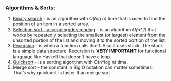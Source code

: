 ### Algorithms & Sorts: 

1. [Binary search](https://github.com/hakloi/python_portfolio/blob/main/practice/algorithms/binary_search.py) - 
 is an algorithm with _O(log n)_ time that is used to find the position of an item in a sorted array. 
2. [Selection sort - ascending/descending](https://github.com/hakloi/python_portfolio/blob/main/practice/algorithms/selection_sort.py) -
is an algorithm _O(n^2)_ that works by repeatedly selecting the smallest (or largest) element from the unsorted portion of the list and moving it to the sorted portion of the list.
3. [Recursion](https://github.com/hakloi/python_portfolio/blob/main/practice/algorithms/recursion.py) -  is when a function calls itself. Also it uses stack. The stack is a simple data structure. Recursion is __VERY IMPORTANT__ for functional language like Haskell that doesn't have a loop.
4. [Quicksort](https://github.com/hakloi/python_portfolio/blob/main/practice/algorithms/quicksort.py) - 
is a sorting algorithm with O(n*log n) time.
5. Merge sort - 
the constant in Big O notation can matter sometimes. That’s why quicksort is faster than merge sort